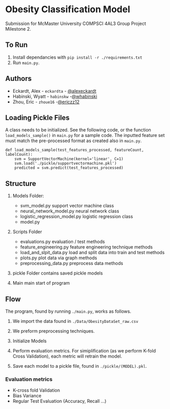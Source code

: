 # Obesity Classification Model

Submission for McMaster University COMPSCI 4AL3 Group Project Milestone 2.

## To Run
1. Install dependancies with `pip install -r ./requirements.txt`
2. Run `main.py`.

## Authors
- Eckardt, Alex - `eckardta` - [@alexeckardt](https://www.github.com/alexeckardt)
- Habinski, Wyatt - `habinskw` -[@whabinski](https://www.github.com/whabinski)
- Zhou, Eric - `zhoue16` -[@ericzz12](https://www.github.com/ericzz12)


## Loading Pickle Files

A class needs to be initialized. See the following code, or the function `load_models_sample()` in `main.py` for a sample code.
The inputted feature set must match the pre-processed format as created also in `main.py`.

```
def load_models_sample(test_features_processed, featureCount, labelCount):
    svm = SupportVectorMachine(kernel='linear', C=1)
    svm.load('./pickle/supportvectormachine.pkl')
    predicted = svm.predict(test_features_processed)
```


## Structure

1. Models Folder:
    - svm_model.py                          support vector machine class
    - neural_network_model.py               neural network class
    - logistic_regression_model.py          logistic regression class
    - model.py

2. Scripts Folder
    - evaluations.py                        evaluation / test methods
    - feature_engineering.py                feature engineering technique methods
    - load_and_slpit_data.py                load and split data into train and test methods
    - plots.py                              plot data via graph methods
    - preprocessing_data.py                 preprocess data methods

3. pickle Folder                            contains saved pickle models

4. Main                                     main start of program


## Flow

The program, found by running `./main.py`, works as follows.

1. We import the data found in `./Data/ObesityDataSet_raw.csv`

2. We preform preprocessing techniques.

3. Initialize Models

4. Perform evaluation metrics. For simiplification (as we perform K-fold Cross Validation), each metric will retrain the model.

5. Save each model to a pickle file, found in `./pickle/(MODEL).pkl`.

### Evaluation metrics
- K-cross fold Validation
- Bias Variance
- Regular Test Evaluation (Accuracy, Recall ...)
